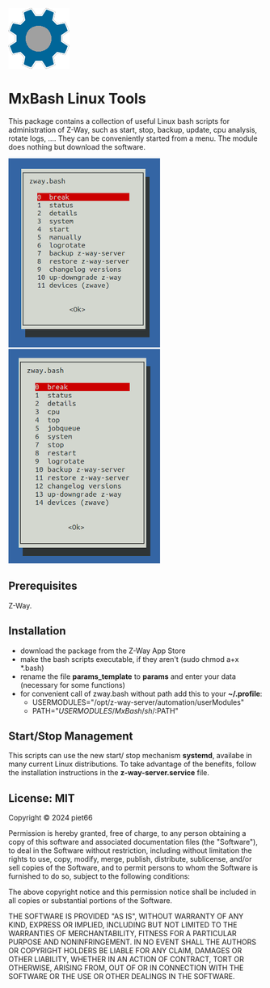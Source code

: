 
[![](MxBash/htdocs/icon.png)](https://github.com/piet66-peb?tab=repositories)

# MxBash Linux Tools

This package contains a collection of useful Linux bash scripts for 
administration of Z-Way, such as start, stop, backup, update, cpu analysis, 
rotate logs, .... 
They can be conveniently started from a menu. The module does nothing but 
download the software. 

![](zway_bash_start.png) 
![](zway_bash_stop.png)

## Prerequisites

Z-Way.

## Installation

- download the package from the Z-Way App Store
- make the bash scripts executable, if they aren't (sudo chmod a+x *.bash)
- rename the file **params_template** to **params** and enter your data
  (necessary for some functions)
- for convenient call of zway.bash without path add this to your **~/.profile**:
  + USERMODULES="/opt/z-way-server/automation/userModules"
  + PATH="$USERMODULES/MxBash/sh/:$PATH"

## Start/Stop Management

This scripts can use the new start/ stop mechanism **systemd**, availabe in
many current Linux distributions. To take 
advantage of the benefits, follow the installation instructions in the 
**z-way-server.service** file.

## License: MIT

Copyright © 2024 piet66

Permission is hereby granted, free of charge, to any person obtaining a copy 
of this software and associated documentation files (the "Software"), to deal 
in the Software without restriction, including without limitation the rights 
to use, copy, modify, merge, publish, distribute, sublicense, and/or sell 
copies of the Software, and to permit persons to whom the Software is furnished 
to do so, subject to the following conditions:

The above copyright notice and this permission notice shall be included in all 
copies or substantial portions of the Software.

THE SOFTWARE IS PROVIDED "AS IS", WITHOUT WARRANTY OF ANY KIND, EXPRESS OR 
IMPLIED, INCLUDING BUT NOT LIMITED TO THE WARRANTIES OF MERCHANTABILITY, 
FITNESS FOR A PARTICULAR PURPOSE AND NONINFRINGEMENT. IN NO EVENT SHALL 
THE AUTHORS OR COPYRIGHT HOLDERS BE LIABLE FOR ANY CLAIM, DAMAGES OR OTHER 
LIABILITY, WHETHER IN AN ACTION OF CONTRACT, TORT OR OTHERWISE, ARISING FROM, 
OUT OF OR IN CONNECTION WITH THE SOFTWARE OR THE USE OR OTHER DEALINGS IN THE 
SOFTWARE.

